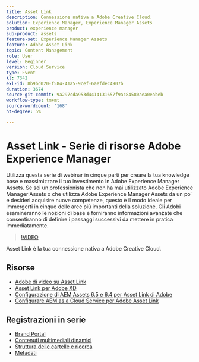 ```yaml
---
title: Asset Link
description: Connessione nativa a Adobe Creative Cloud.
solution: Experience Manager, Experience Manager Assets
product: experience manager
sub-product: assets
feature-set: Experience Manager Assets
feature: Adobe Asset Link
topic: Content Management
role: User
level: Beginner
version: Cloud Service
type: Event
kt: 7342
exl-id: 8b9bd020-f584-41a5-9cef-6aefdec4907b
duration: 3674
source-git-commit: 9a297cda953d4414131657f9ac84580aea0eabeb
workflow-type: tm+mt
source-wordcount: '168'
ht-degree: 5%

---
```


# Asset Link - Serie di risorse Adobe Experience Manager

Utilizza questa serie di webinar in cinque parti per creare la tua knowledge base e massimizzare il tuo investimento in Adobe Experience Manager Assets. Se sei un professionista che non ha mai utilizzato Adobe Experience Manager Assets o che utilizza Adobe Experience Manager Assets da un po’ e desideri acquisire nuove competenze, questo è il modo ideale per immergerti in cinque delle aree più importanti della soluzione. Gli Adobi esamineranno le nozioni di base e forniranno informazioni avanzate che consentiranno di definire i passaggi successivi da mettere in pratica immediatamente.

>[!VIDEO](https://video.tv.adobe.com/v/332127/?quality=12&learn=on&hidetitle=true)

Asset Link è la tua connessione nativa a Adobe Creative Cloud.

## Risorse

* [Adobe di video su Asset Link](https://experienceleague.adobe.com/docs/experience-manager-learn/assets/adobe-asset-link/launch-adobe-asset-link.html?lang=it)
* [Asset Link per Adobe XD](https://helpx.adobe.com/enterprise/admin-guide.html/enterprise/using/adobe-asset-link-for-xd.ug.html)
* [Configurazione di AEM Assets 6.5 e 6.4 per Asset Link di Adobe](https://helpx.adobe.com/enterprise/using/configure-aem-assets-6-for-asset-link.html)
* [Configurare AEM as a Cloud Service per Adobe Asset Link](https://helpx.adobe.com/enterprise/admin-guide.html/enterprise/using/configure-aem-assets-for-asset-link.ug.html)

## Registrazioni in serie

* [Brand Portal](brand-portal.md)
* [Contenuti multimediali dinamici](dynamic-media.md)
* [Struttura delle cartelle e ricerca](folder-structure-search.md)
* [Metadati](metadata.md)
